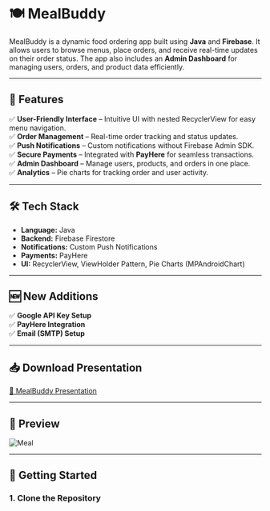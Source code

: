 # 🍽️ MealBuddy

MealBuddy is a dynamic food ordering app built using **Java** and **Firebase**. It allows users to browse menus, place orders, and receive real-time updates on their order status. The app also includes an **Admin Dashboard** for managing users, orders, and product data efficiently.

---

## 🚀 Features
✅ **User-Friendly Interface** – Intuitive UI with nested RecyclerView for easy menu navigation.  
✅ **Order Management** – Real-time order tracking and status updates.  
✅ **Push Notifications** – Custom notifications without Firebase Admin SDK.  
✅ **Secure Payments** – Integrated with **PayHere** for seamless transactions.  
✅ **Admin Dashboard** – Manage users, products, and orders in one place.  
✅ **Analytics** – Pie charts for tracking order and user activity.  

---

## 🛠️ Tech Stack
- **Language:** Java  
- **Backend:** Firebase Firestore  
- **Notifications:** Custom Push Notifications  
- **Payments:** PayHere  
- **UI:** RecyclerView, ViewHolder Pattern, Pie Charts (MPAndroidChart)  

---

## 🆕 New Additions
✅ **Google API Key Setup**  
✅ **PayHere Integration**  
✅ **Email (SMTP) Setup**  

---

## 📥 Download Presentation
[📎 MealBuddy Presentation](https://github.com/user-attachments/files/19127168/MealBuddy.Presentation.2.pptx)  

---

## 🌄 Preview
![Meal](https://github.com/user-attachments/assets/e1963611-187b-48f2-b579-792f384f862e)

---

## 🚀 Getting Started

### **1. Clone the Repository**
```bash

